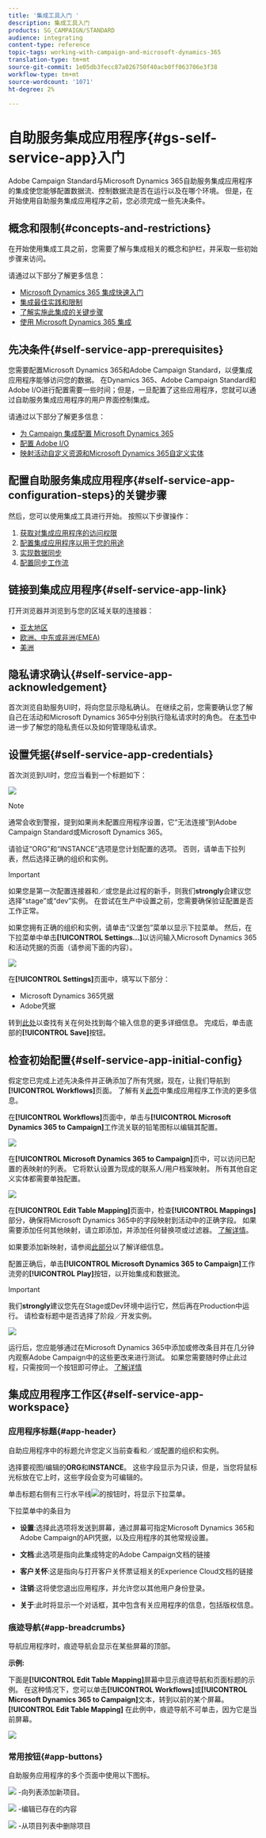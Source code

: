 ```yaml
---
title: '集成工具入门 '
description: 集成工具入门
products: SG_CAMPAIGN/STANDARD
audience: integrating
content-type: reference
topic-tags: working-with-campaign-and-microsoft-dynamics-365
translation-type: tm+mt
source-git-commit: 1e05db3fecc87a026750f40acb0ff063706e3f38
workflow-type: tm+mt
source-wordcount: '1071'
ht-degree: 2%

---
```



# 自助服务集成应用程序{#gs-self-service-app}入门

Adobe Campaign Standard与Microsoft Dynamics 365自助服务集成应用程序的集成使您能够配置数据流、控制数据流是否在运行以及在哪个环境。 但是，在开始使用自助服务集成应用程序之前，您必须完成一些先决条件。

## 概念和限制{#concepts-and-restrictions}

在开始使用集成工具之前，您需要了解与集成相关的概念和护栏，并采取一些初始步骤来访问。

请通过以下部分了解更多信息：

* [Microsoft Dynamics 365 集成快速入门](../../integrating/using/d365-acs-get-started.md)
* [集成最佳实践和限制](../../integrating/using/d365-acs-notices-and-recommendations.md)
* [了解实施此集成的关键步骤](../../integrating/using/d365-acs-get-started.md#request-and-implement-this-integration)
* [使用 Microsoft Dynamics 365 集成](../../integrating/using/d365-acs-using-the-integration.md)

## 先决条件{#self-service-app-prerequisites}

您需要配置Microsoft Dynamics 365和Adobe Campaign Standard，以便集成应用程序能够访问您的数据。 在Dynamics 365、Adobe Campaign Standard和Adobe I/O进行配置需要一些时间；但是，一旦配置了这些应用程序，您就可以通过自助服务集成应用程序的用户界面控制集成。

请通过以下部分了解更多信息：

* [为 Campaign 集成配置 Microsoft Dynamics 365](../../integrating/using/d365-acs-configure-d365.md)
* [配置 Adobe I/O](../../integrating/using/d365-acs-configure-adobe-io.md)
* [映射活动自定义资源和Microsoft Dynamics 365自定义实体](../../integrating/using/d365-acs-notices-and-recommendations.md)

## 配置自助服务集成应用程序{#self-service-app-configuration-steps}的关键步骤

然后，您可以使用集成工具进行开始。 按照以下步骤操作：

1. [获取对集成应用程序的访问权限](../../integrating/using/d365-acs-self-service-app-control-access.md)
1. [配置集成应用程序以用于您的用途](../../integrating/using/d365-acs-self-service-app-settings.md)
1. [实现数据同步](../../integrating/using/d365-acs-self-service-app-data-sync.md)
1. [配置同步工作流](../../integrating/using/d365-acs-self-service-app-workflows.md)

## 链接到集成应用程序{#self-service-app-link}

打开浏览器并浏览到与您的区域关联的连接器：

* [亚太地区](http://d365-acs-ap.ea.adobe.com/)
* [欧洲、中东或非洲(EMEA)](http://d365-acs-em.ea.adobe.com/)
* [美洲](http://d365-acs-na.ea.adobe.com/)

## 隐私请求确认{#self-service-app-acknowledgement}

首次浏览自助服务UI时，将向您显示隐私确认。 在继续之前，您需要确认您了解自己在活动和Microsoft Dynamics 365中分别执行隐私请求时的角色。
在[本节](../../integrating/using/d365-acs-notices-and-recommendations.md#acs-msdyn-manage-privacy)中进一步了解您的隐私责任以及如何管理隐私请求。

## 设置凭据{#self-service-app-credentials}

首次浏览到UI时，您应当看到一个标题如下：

![](assets/d365-to-acs-ui-header.png)

>[!NOTE]
>
> 通常会收到警报，提到如果尚未配置应用程序设置，它“无法连接”到Adobe Campaign Standard或Microsoft Dynamics 365。

请验证“ORG”和“INSTANCE”选项是您计划配置的选项。  否则，请单击下拉列表，然后选择正确的组织和实例。

>[!IMPORTANT]
>
> 如果您是第一次配置连接器和／或您是此过程的新手，则我们&#x200B;**strongly**&#x200B;会建议您选择“stage”或“dev”实例。 在尝试在生产中设置之前，您需要确保验证配置是否工作正常。

如果您拥有正确的组织和实例，请单击“汉堡包”菜单以显示下拉菜单。 然后，在下拉菜单中单击&#x200B;**[!UICONTROL Settings...]**&#x200B;以访问输入Microsoft Dynamics 365和活动凭据的页面（请参阅下面的内容）。

![](assets/d365-to-acs-ui-page-workflows-menu-pointers.png)

在&#x200B;**[!UICONTROL Settings]**&#x200B;页面中，填写以下部分：

* Microsoft Dynamics 365凭据
* Adobe凭据

转到[此处](../../integrating/using/d365-acs-self-service-app-settings.md)以查找有关在何处找到每个输入信息的更多详细信息。 完成后，单击底部的&#x200B;**[!UICONTROL Save]**&#x200B;按钮。

## 检查初始配置{#self-service-app-initial-config}

假定您已完成上述先决条件并正确添加了所有凭据，现在，让我们导航到&#x200B;**[!UICONTROL Workflows]**&#x200B;页面。 了解有关[此页](../../integrating/using/d365-acs-self-service-app-workflows.md)中集成应用程序工作流的更多信息。

在&#x200B;**[!UICONTROL Workflows]**&#x200B;页面中，单击与&#x200B;**[!UICONTROL Microsoft Dynamics 365 to Campaign]**&#x200B;工作流关联的铅笔图标以编辑其配置。

![](assets/d365-to-acs-ui-page-workflows-ingress-edit-pointer.png)

在&#x200B;**[!UICONTROL Microsoft Dynamics 365 to Campaign]**&#x200B;页中，可以访问已配置的表映射的列表。  它将默认设置为现成的联系人/用户档案映射。 所有其他自定义实体都需要单独配置。

![](assets/d365-to-acs-ui-page-ingress-top-pointers.png)

在&#x200B;**[!UICONTROL Edit Table Mapping]**&#x200B;页面中，检查&#x200B;**[!UICONTROL Mappings]**&#x200B;部分，确保将Microsoft Dynamics 365中的字段映射到活动中的正确字段。 如果需要添加任何其他映射，请立即添加，并添加任何替换项或过滤器。 [了解详情](../../integrating/using/d365-acs-self-service-app-data-sync.md)。

如果要添加新映射，请参阅[此部分](../../integrating/using/d365-acs-self-service-app-data-sync.md#add-a-new-mapping)以了解详细信息。

配置正确后，单击&#x200B;**[!UICONTROL Microsoft Dynamics 365 to Campaign]**&#x200B;工作流旁的&#x200B;**[!UICONTROL Play]**&#x200B;按钮，以开始集成和数据流。

>[!IMPORTANT]
>
>我们&#x200B;**strongly**&#x200B;建议您先在Stage或Dev环境中运行它，然后再在Production中运行。 请检查标题中是否选择了阶段／开发实例。


![](assets/d365-to-acs-ui-page-workflows-ingress-play-pointer.png)

运行后，您应能够通过在Microsoft Dynamics 365中添加或修改条目并在几分钟内观察Adobe Campaign中的这些更改来进行测试。 如果您需要随时停止此过程，只需按同一个按钮即可停止。 [了解详情](../../integrating/using/d365-acs-self-service-app-workflows.md#workflow-status)


## 集成应用程序工作区{#self-service-app-workspace}

### 应用程序标题{#app-header}

自助应用程序中的标题允许您定义当前查看和／或配置的组织和实例。

选择要视图/编辑的&#x200B;**ORG**&#x200B;和&#x200B;**INSTANCE**。 这些字段显示为只读，但是，当您将鼠标光标放在它上时，这些字段会变为可编辑的。

单击标题右侧有三行水平线![](assets/d365-to-acs-icon-hamburger.png)的按钮时，将显示下拉菜单。

下拉菜单中的条目为

* **设置**:选择此选项将发送到屏幕，通过屏幕可指定Microsoft Dynamics 365和Adobe Campaign的API凭据，以及应用程序的其他常规设置。

* **文档**:此选项是指向此集成特定的Adobe Campaign文档的链接

* **客户关怀**:这是指向与打开客户关怀票证相关的Experience Cloud文档的链接

* **注销**:这将使您退出应用程序，并允许您以其他用户身份登录。

* **关于**:此时将显示一个对话框，其中包含有关应用程序的信息，包括版权信息。

### 痕迹导航{#app-breadcrumbs}

导航应用程序时，痕迹导航会显示在某些屏幕的顶部。

**示例:**

下面是&#x200B;**[!UICONTROL Edit Table Mapping]**&#x200B;屏幕中显示痕迹导航和页面标题的示例。 在这种情况下，您可以单击&#x200B;**[!UICONTROL Workflows]**&#x200B;或&#x200B;**[!UICONTROL Microsoft Dynamics 365 to Campaign]**&#x200B;文本，转到以前的某个屏幕。 **[!UICONTROL Edit Table Mapping]** 在此例中，痕迹导航不可单击，因为它是当前屏幕。

![](assets/d365-to-acs-breadcrumbs-ingress.png)

### 常用按钮{#app-buttons}

自助服务应用程序的多个页面中使用以下图标。

![](assets/d365-to-acs-icon-add.png) -向列表添加新项目。

![](assets/d365-to-acs-icon-edit.png) -编辑已存在的内容

![](assets/d365-to-acs-icon-delete.png) -从项目列表中删除项目
